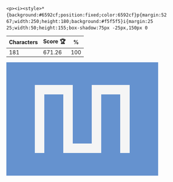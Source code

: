 `<p><i><style>*{background:#6592cf;position:fixed;color:6592cf}p{margin:52 67;width:250;height:180;background:#f5f5f5}i{margin:25 25;width:50;height:155;box-shadow:75px -25px,150px 0`

| Characters | Score 🏆 | %   |
| ---------- | -------- | --- |
| 181        | 671.26   | 100 |

![](/2024/Sep2024/10/20240910.png)

